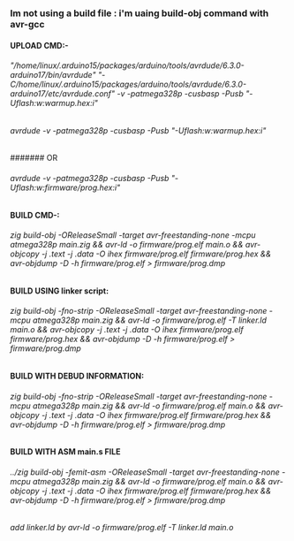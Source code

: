 ### Im not using a build file : i'm uaing build-obj command with avr-gcc

#### UPLOAD CMD:-
###### "/home/linux/.arduino15/packages/arduino/tools/avrdude/6.3.0-arduino17/bin/avrdude" "-C/home/linux/.arduino15/packages/arduino/tools/avrdude/6.3.0-arduino17/etc/avrdude.conf" -v -patmega328p -cusbasp -Pusb "-Uflash:w:warmup.hex:i"

###### avrdude -v -patmega328p -cusbasp -Pusb "-Uflash:w:warmup.hex:i"
####### OR 
###### avrdude  -v -patmega328p -cusbasp -Pusb "-Uflash:w:firmware/prog.hex:i"

#### BUILD CMD-:
###### zig build-obj -OReleaseSmall -target avr-freestanding-none -mcpu atmega328p main.zig && avr-ld -o firmware/prog.elf main.o && avr-objcopy -j .text -j .data -O ihex firmware/prog.elf firmware/prog.hex && avr-objdump -D -h firmware/prog.elf > firmware/prog.dmp

#### BUILD USING linker script:
###### zig build-obj -fno-strip  -OReleaseSmall -target avr-freestanding-none -mcpu atmega328p main.zig && avr-ld -o firmware/prog.elf -T linker.ld  main.o && avr-objcopy -j .text -j .data -O ihex firmware/prog.elf firmware/prog.hex && avr-objdump -D -h firmware/prog.elf > firmware/prog.dmp

#### BUILD WITH DEBUD INFORMATION:
###### zig build-obj -fno-strip  -OReleaseSmall -target avr-freestanding-none -mcpu atmega328p main.zig && avr-ld -o firmware/prog.elf main.o && avr-objcopy -j .text -j .data -O ihex firmware/prog.elf firmware/prog.hex && avr-objdump -D -h firmware/prog.elf > firmware/prog.dmp

#### BUILD WITH ASM main.s FILE
###### ../zig build-obj -femit-asm  -OReleaseSmall -target avr-freestanding-none -mcpu atmega328p main.zig && avr-ld -o firmware/prog.elf main.o && avr-objcopy -j .text -j .data -O ihex firmware/prog.elf firmware/prog.hex && avr-objdump -D -h firmware/prog.elf > firmware/prog.dmp

###### add linker.ld by avr-ld -o firmware/prog.elf -T linker.ld  main.o
